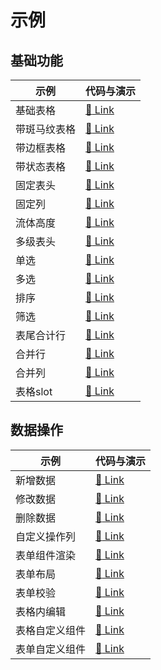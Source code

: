 # 示例

## 基础功能

| 示例 | 代码与演示 |
| --- | --- |
| 基础表格 | [:link: Link](https://d2-projects.github.io/d2-admin/#/demo/d2-crud/demo1) |
| 带斑马纹表格 | [:link: Link](https://d2-projects.github.io/d2-admin/#/demo/d2-crud/demo2) |
| 带边框表格 | [:link: Link](https://d2-projects.github.io/d2-admin/#/demo/d2-crud/demo3) |
| 带状态表格 | [:link: Link](https://d2-projects.github.io/d2-admin/#/demo/d2-crud/demo4) |
| 固定表头 | [:link: Link](https://d2-projects.github.io/d2-admin/#/demo/d2-crud/demo5) |
| 固定列 | [:link: Link](https://d2-projects.github.io/d2-admin/#/demo/d2-crud/demo6) |
| 流体高度 | [:link: Link](https://d2-projects.github.io/d2-admin/#/demo/d2-crud/demo7) |
| 多级表头 | [:link: Link](https://d2-projects.github.io/d2-admin/#/demo/d2-crud/demo8) |
| 单选 | [:link: Link](https://d2-projects.github.io/d2-admin/#/demo/d2-crud/demo9) |
| 多选 | [:link: Link](https://d2-projects.github.io/d2-admin/#/demo/d2-crud/demo10) |
| 排序 | [:link: Link](https://d2-projects.github.io/d2-admin/#/demo/d2-crud/demo11) |
| 筛选 | [:link: Link](https://d2-projects.github.io/d2-admin/#/demo/d2-crud/demo12) |
| 表尾合计行 | [:link: Link](https://d2-projects.github.io/d2-admin/#/demo/d2-crud/demo13) |
| 合并行 | [:link: Link](https://d2-projects.github.io/d2-admin/#/demo/d2-crud/demo14) |
| 合并列 | [:link: Link](https://d2-projects.github.io/d2-admin/#/demo/d2-crud/demo15) |
| 表格slot | [:link: Link](https://d2-projects.github.io/d2-admin/#/demo/d2-crud/demo24) |

## 数据操作

| 示例 | 代码与演示 |
| --- | --- |
| 新增数据 | [:link: Link](https://d2-projects.github.io/d2-admin/#/demo/d2-crud/demo16) |
| 修改数据 | [:link: Link](https://d2-projects.github.io/d2-admin/#/demo/d2-crud/demo17) |
| 删除数据 | [:link: Link](https://d2-projects.github.io/d2-admin/#/demo/d2-crud/demo18) |
| 自定义操作列 | [:link: Link](https://d2-projects.github.io/d2-admin/#/demo/d2-crud/demo19) |
| 表单组件渲染 | [:link: Link](https://d2-projects.github.io/d2-admin/#/demo/d2-crud/demo20) |
| 表单布局 | [:link: Link](https://d2-projects.github.io/d2-admin/#/demo/d2-crud/demo21) |
| 表单校验 | [:link: Link](https://d2-projects.github.io/d2-admin/#/demo/d2-crud/demo22) |
| 表格内编辑 | [:link: Link](https://d2-projects.github.io/d2-admin/#/demo/d2-crud/demo23) |
| 表格自定义组件 | [:link: Link](https://d2-projects.github.io/d2-admin/#/demo/d2-crud/demo25) |
| 表单自定义组件 | [:link: Link](https://d2-projects.github.io/d2-admin/#/demo/d2-crud/demo26) |
